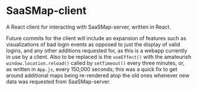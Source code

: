 # SaaSMap-client
A React client for interacting with SaaSMap-server, written in React.

Future commits for the client will include an expansion of features such as visualizations of bad login events as opposed to just the display of valid logins, and any other additions requested for, as this is a webapp currently in use by a client. Also to be replaced is the `useEffect()` with the amateurish `window.location.reload()` called by `setTimeout()` every three minutes, or, as written in `App.js`, every 150,000 seconds; this was a quick fix to get around additional maps being re-rendered atop the old ones whenever new data was requested from SaaSMap-server.

